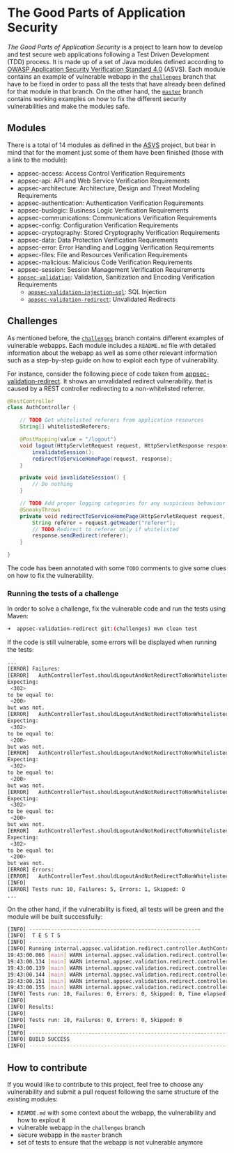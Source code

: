 # The Good Parts of Application Security

*The Good Parts of Application Security* is a project to learn how to develop and test secure web applications following a Test Driven Development (TDD) process. It is made up of a set of Java modules defined according to [OWASP Application Security Verification Standard 4.0](https://github.com/OWASP/ASVS/blob/master/4.0/OWASP%20Application%20Security%20Verification%20Standard%204.0-en.json) (ASVS). Each module contains an example of vulnerable webapp in the [`challenges`](../../tree/challenges) branch that have to be fixed in order to pass all the tests that have already been defined for that module in that branch. On the other hand, the [`master`](../../tree/master) branch contains working examples on how to fix the different security vulnerabilities and make the modules safe.

## Modules

There is a total of 14 modules as defined in the [ASVS](https://github.com/OWASP/ASVS/blob/master/4.0/OWASP%20Application%20Security%20Verification%20Standard%204.0-en.json) project, but bear in mind that for the moment just some of them have been finished (those with a link to the module):

- appsec-access: Access Control Verification Requirements
- appsec-api: API and Web Service Verification Requirements
- appsec-architecture: Architecture, Design and Threat Modeling Requirements
- appsec-authentication: Authentication Verification Requirements
- appsec-buslogic: Business Logic Verification Requirements
- appsec-communications: Communications Verification Requirements
- appsec-config: Configuration Verification Requirements
- appsec-cryptography: Stored Cryptography Verification Requirements
- appsec-data: Data Protection Verification Requirements
- appsec-error: Error Handling and Logging Verification Requirements
- appsec-files: File and Resources Verification Requirements
- appsec-malicious: Malicious Code Verification Requirements
- appsec-session: Session Management Verification Requirements
- [`appsec-validation`](appsec-validation): Validation, Sanitization and Encoding Verification Requirements
    - [`appsec-validation-injection-sql`](appsec-validation/appsec-validation-injection-sql): SQL Injection
    - [`appsec-validation-redirect`](appsec-validation/appsec-validation-redirect): Unvalidated Redirects

## Challenges

As mentioned before, the [`challenges`](../../tree/challenges) branch contains different examples of vulnerable webapps. Each module includes a `README.md` file with detailed information about the webapp as well as some other relevant information such as a step-by-step guide on how to exploit each type of vulnerability.

For instance, consider the following piece of code taken from [appsec-validation-redirect](appsec-validation/appsec-validation-redirect). It shows an unvalidated redirect vulnerability. that is caused by a REST controller redirecting to a non-whitelisted referrer.

```java
@RestController
class AuthController {

    // TODO Get whitelisted referers from application resources
    String[] whitelistedReferers;

    @PostMapping(value = "/logout")
    void logout(HttpServletRequest request, HttpServletResponse response) {
        invalidateSession();
        redirectToServiceHomePage(request, response);
    }

    private void invalidateSession() {
        // Do nothing
    }

    // TODO Add proper logging categories for any suspicious behaviour
    @SneakyThrows
    private void redirectToServiceHomePage(HttpServletRequest request, HttpServletResponse response) {
        String referer = request.getHeader("referer");
        // TODO Redirect to referer only if whitelisted
        response.sendRedirect(referer);
    }

}
```

The code has been annotated with some `TODO` comments to give some clues on how to fix the vulnerability.

### Running the tests of a challenge

In order to solve a challenge, fix the vulnerable code and run the tests using Maven:


```bash
➜  appsec-validation-redirect git:(challenges) mvn clean test
```

If the code is still vulnerable, some errors will be displayed when running the tests:

```bash
...
[ERROR] Failures:
[ERROR]   AuthControllerTest.shouldLogoutAndNotRedirectToNonWhitelistedReferrers:69
Expecting:
 <302>
to be equal to:
 <200>
but was not.
[ERROR]   AuthControllerTest.shouldLogoutAndNotRedirectToNonWhitelistedReferrers:69
Expecting:
 <302>
to be equal to:
 <200>
but was not.
[ERROR]   AuthControllerTest.shouldLogoutAndNotRedirectToNonWhitelistedReferrers:69
Expecting:
 <302>
to be equal to:
 <200>
but was not.
[ERROR]   AuthControllerTest.shouldLogoutAndNotRedirectToNonWhitelistedReferrers:69
Expecting:
 <302>
to be equal to:
 <200>
but was not.
[ERROR]   AuthControllerTest.shouldLogoutAndNotRedirectToNonWhitelistedReferrers:69
Expecting:
 <302>
to be equal to:
 <200>
but was not.
[ERROR] Errors:
[ERROR]   AuthControllerTest.shouldLogoutAndNotRedirectToNonWhitelistedReferrers:67 » IllegalArgument
[INFO]
[ERROR] Tests run: 10, Failures: 5, Errors: 1, Skipped: 0
...
```

On the other hand, if the vulnerability is fixed, all tests will be green and the module will be built successfully:

```bash
[INFO] -------------------------------------------------------
[INFO]  T E S T S
[INFO] -------------------------------------------------------
[INFO] Running internal.appsec.validation.redirect.controller.AuthControllerTest
19:43:00.066 [main] WARN internal.appsec.validation.redirect.controller.AuthController - [AppSec] Invalid referer header, value http://phishing.external/ does not match whitelist [wikimedia.org, wikipedia.org]
19:43:00.134 [main] WARN internal.appsec.validation.redirect.controller.AuthController - [AppSec] Invalid referer header, value http://phishing.external?referer=https://www.wikimedia.org/ does not match whitelist [wikimedia.org, wikipedia.org]
19:43:00.139 [main] WARN internal.appsec.validation.redirect.controller.AuthController - [AppSec] Invalid referer header, value http://phishing.externalwikimedia.org/ does not match whitelist [wikimedia.org, wikipedia.org]
19:43:00.144 [main] WARN internal.appsec.validation.redirect.controller.AuthController - [AppSec] Invalid referer header, value   is not a valid URL. Exception: no protocol:
19:43:00.151 [main] WARN internal.appsec.validation.redirect.controller.AuthController - [AppSec] Invalid referer header, value  is not a valid URL. Exception: no protocol:
19:43:00.155 [main] WARN internal.appsec.validation.redirect.controller.AuthController - [AppSec] Invalid referer header, value null is not a valid URL. Exception: null
[INFO] Tests run: 10, Failures: 0, Errors: 0, Skipped: 0, Time elapsed: 1.073 s - in internal.appsec.validation.redirect.controller.AuthControllerTest
[INFO]
[INFO] Results:
[INFO]
[INFO] Tests run: 10, Failures: 0, Errors: 0, Skipped: 0
[INFO]
[INFO] ------------------------------------------------------------------------
[INFO] BUILD SUCCESS
[INFO] ------------------------------------------------------------------------
```

## How to contribute

If you would like to contribute to this project, feel free to choose any vulnerability and submit a pull request following the same structure of the existing modules:

- `REAMDE.md` with some context about the webapp, the vulnerability and how to explout it
- vulnerable webapp in the `challenges` branch
- secure webapp in the `master` branch
- set of tests to ensure that the webapp is not vulnerable anymore
